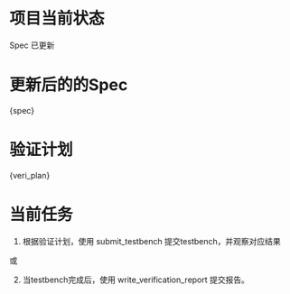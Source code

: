 # 项目当前状态

Spec 已更新


# 更新后的的Spec

{spec}

# 验证计划

{veri_plan}

# 当前任务

1. 根据验证计划，使用 submit_testbench 提交testbench，并观察对应结果

或

2. 当testbench完成后，使用 write_verification_report 提交报告。